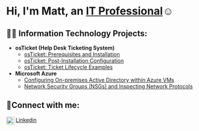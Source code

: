 <h1>Hi, I'm Matt, an <a href="https://www.linkedin.com/in/matthew-leslie-96a578269/">IT Professional</a>☺</h1>

<h2>👨‍💻 Information Technology Projects:</h2>

- <b>osTicket (Help Desk Ticketing System)</b>
  - [osTicket: Prerequisites and Installation](https://github.com/Mateo1180/osticket-prereqs)
  - [osTicket: Post-Installation Configuration](https://github.com/Mateo1180/post-install-config)
  - [osTicket: Ticket Lifecycle Examples](https://github.com/Mateo1180/ticket-lifecycle)
- <b>Microsoft Azure</b>
  - [Configuring On-premises Active Directory within Azure VMs](https://github.com/joshmadakorcc/configure-ad)
  - [Network Security Groups (NSGs) and Inspecting Network Protocols](https://github.com/joshmadakorcc/azure-network-protocols)

<h2>🤳Connect with me:</h2>

[<img align="left" alt="Josh | LinkedIn" width="22px" src="https://cdn.jsdelivr.net/npm/simple-icons@v3/icons/linkedin.svg" />][linkedin]


[linkedin]: https://linkedin.com/in/matthew-leslie

<p> <a href= "https://www.linkedin.com/in/matthew-leslie-96a578269/"> Linkedin </p>
